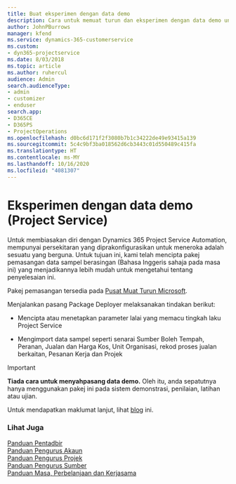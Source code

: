 ```yaml
---
title: Buat eksperimen dengan data demo
description: Cara untuk memuat turun dan eksperimen dengan data demo untuk Project Service Automation.
author: JohnPBurrows
manager: kfend
ms.service: dynamics-365-customerservice
ms.custom:
- dyn365-projectservice
ms.date: 8/03/2018
ms.topic: article
ms.author: ruhercul
audience: Admin
search.audienceType:
- admin
- customizer
- enduser
search.app:
- D365CE
- D365PS
- ProjectOperations
ms.openlocfilehash: d0bc6d171f2f3080b7b1c34222de49e93415a139
ms.sourcegitcommit: 5c4c9bf3ba018562d6cb3443c01d550489c415fa
ms.translationtype: HT
ms.contentlocale: ms-MY
ms.lasthandoff: 10/16/2020
ms.locfileid: "4081307"
---
```

# <a name="experiment-with-demo-data-project-service"></a>Eksperimen dengan data demo (Project Service)

Untuk membiasakan diri dengan Dynamics 365 Project Service Automation, mempunyai persekitaran yang diprakonfigurasikan untuk meneroka adalah sesuatu yang berguna. Untuk tujuan ini, kami telah mencipta pakej pemasangan data sampel berasingan (Bahasa Inggeris sahaja pada masa ini) yang menjadikannya lebih mudah untuk mengetahui tentang penyelesaian ini. 

Pakej pemasangan tersedia pada [Pusat Muat Turun Microsoft](https://go.microsoft.com/fwlink/?linkid=859966).  

Menjalankan pasang Package Deployer melaksanakan tindakan berikut: 
  
-   Mencipta atau menetapkan parameter lalai yang memacu tingkah laku Project Service  
  
-   Mengimport data sampel seperti senarai Sumber Boleh Tempah, Peranan, Jualan dan Harga Kos, Unit Organisasi, rekod proses jualan berkaitan, Pesanan Kerja dan Projek    
  
> [!IMPORTANT]
> **Tiada cara untuk menyahpasang data demo.** Oleh itu, anda sepatutnya hanya menggunakan pakej ini pada sistem demonstrasi, penilaian, latihan atau ujian.

Untuk mendapatkan maklumat lanjut, lihat [blog](https://blogs.msdn.microsoft.com/crm/2017/10/24/microsoft-dynamics-365-for-field-service-and-project-service-automation-sample-data) ini.





  
### <a name="see-also"></a>Lihat Juga  
 [Panduan Pentadbir](../psa/admin-guide.md)   
 [Panduan Pengurus Akaun](../psa/account-manager-guide.md)   
 [Panduan Pengurus Projek](../psa/project-manager-guide.md)   
 [Panduan Pengurus Sumber](../psa/resource-manager-guide.md)   
 [Panduan Masa, Perbelanjaan dan Kerjasama](../psa/time-expense-collaboration-guide.md)
